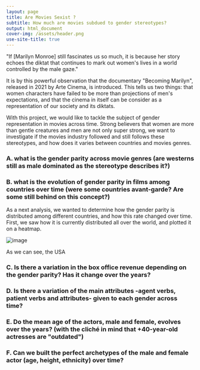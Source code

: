 ```yaml
---
layout: page
title: Are Movies Sexist ?
subtitle: How much are movies subdued to gender stereotypes?
output: html_document
cover-img: /assets/header.png
use-site-title: true
---
```


"If [Marilyn Monroe] still fascinates us so much, it is because her story echoes the diktat that continues to mark out women's lives in a world controlled by the male gaze."

It is by this powerful observation that the documentary "Becoming Marilyn", released in 2021 by Arte Cinema, is introduced. This tells us two things: that women characters have failed to be more than projections of men's expectations, and that the cinema in itself can be consider as a representation of our society and its diktats.

With this project, we would like to tackle the subject of gender representation in movies across time. Strong believers that women are more than gentle creatures and men are not only super strong, we want to investigate if the movies industry followed and still follows these stereotypes, and how does it varies between countries and movies genres.

### A. what is the gender parity across movie genres (are westerns still as male dominated as the stereotype describes it?)

### B. what is the evolution of gender parity in films among countries over time (were some countries avant-garde? Are some still behind on this concept?)

As a next analysis, we wanted to determine how the gender parity is distributed among different countries, and how this rate changed over time. First, we saw how it is currently distributed all over the world, and plotted it on a heatmap.

![image](data/world_heatmap_2022.png)

As we can see, the USA 

### C. Is there a variation in the box office revenue depending on the gender parity? Has it change over the years?

### D. Is there a variation of the main attributes -agent verbs, patient verbs and attributes- given to each gender across time?

### E. Do the mean age of the actors, male and female, evolves over the years? (with the cliché in mind that +40-year-old actresses are "outdated")

### F. Can we built the perfect archetypes of the male and female actor (age, height, ethnicity) over time?

